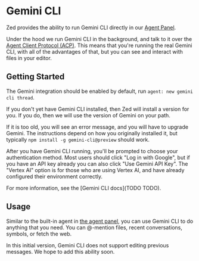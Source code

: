 # Gemini CLI

Zed provides the ability to run Gemini CLI directly in our [Agent Panel](./agent-panel.md).

Under the hood we run Gemini CLI in the background, and talk to it over the [Agent Client Protocol (ACP)](https://agentclientprotocol.com).
This means that you're running the real Gemini CLI, with all of the advantages of that, but you can see and interact with files in your editor.

## Getting Started

The Gemini integration should be enabled by default, run `agent: new gemini cli thread`.

If you don't yet have Gemini CLI installed, then Zed will install a version for you.
If you do, then we will use the version of Gemini on your path.

If it is too old, you will see an error message, and you will have to upgrade Gemini.
The instructions depend on how you originally installed it, but typically `npm install -g gemini-cli@preview` should work.

After you have Gemini CLI running, you'll be prompted to choose your authentication method.
Most users should click "Log in with Google", but if you have an API key already you can also click "Use Gemini API Key".
The "Vertex AI" option is for those who are using Vertex AI, and have already configured their environment correctly.

For more information, see the [Gemini CLI docs](TODO TODO).

## Usage

Similar to the built-in agent in [the agent panel](./agent-panel.md), you can use Gemini CLI to do anything that you need.
You can @-mention files, recent conversations, symbols, or fetch the web.

In this initial version, Gemini CLI does not support editing previous messages.
We hope to add this ability soon.

